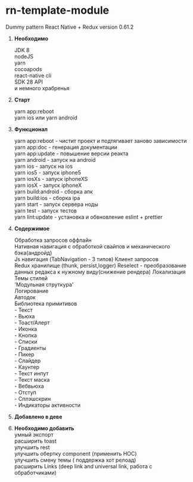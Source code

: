 # rn-template-module
Dummy pattern React Native + Redux 
version 0.61.2


1. **Необходимо**  

    JDK 8  
    nodeJS  
    yarn  
    cocoapods  
    react-native cli  
    SDK 28 API  
    и немного храбренья  

2. **Старт**   
    
    yarn app:reboot  
    yarn ios или yarn android  
    

3. **Функционал**  
    
    yarn app:reboot - чистит проект и подтягивает заново зависимости  
    yarn app:doc - генерация документации  
    yarn app:update - повышение версии реакта  
    yarn android - запуск на android  
    yarn ios - запуск на ios  
    yarn ios5 - запуск iphone5  
    yarn iosXs - запуск iphoneXS  
    yarn iosX - запуск iphoneX  
    yarn build:android  - сборка апк  
    yarn build:ios - сборка ipa  
    yarn start - запуск сервера ноды  
    yarn test - запуск тестов  
    yarn lint:update - установка и обвновление eslint + prettier  
    

4. **Содержимое**  

    Обработка запросов оффлайн  
    Нативная навигация с обработкой свайпов и механического бэка(андройд)  
    Js навигация (TabNavigation - 3 типов)
    Клиент запросов  
    Redux хранилище (thunk, persist,logger) 
    Reselect - преобразование данных редакса к нужному виду(снижение рендера)
    Локализация  
    Темы стилей  
    'Модульная струткура'  
    Логирование  
    Автодок  
    Библиотека примитивов   
        - Текcт  
        - Вьюха  
        - Тоаст/Алерт  
        - Иконка  
        - Кнопка  
        - Списки  
        - Градиенты  
        - Пикер  
        - Слайдер  
        - Каунтер  
        - Текст инпут  
        - Текст маска  
        - Вебвьюха  
        - Отступ  
        - Сплэшскрин  
        - Индикаторы активности  

5. **Добавлено в деве**

    
6. **Необходимо добавить**   
    умный экспорт  
    расширить toast  
    улучшить rest  
    улучшить обертку component (применить НОС)  
    улучшить смену темы ( поддержка хот релоад)  
    расширить Links (deep link and universal link, работа с обработчиками)  

